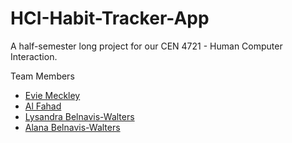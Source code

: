 # HCI-Habit-Tracker-App


A half-semester long project for our CEN 4721 - Human Computer Interaction.

Team Members
* [Evie Meckley](https://github.com/emeckley)
* [Al Fahad](https://github.com/)
* [Lysandra Belnavis-Walters](https://github.com/LysandraBW)
* [Alana Belnavis-Walters](https://github.com/humonae)

